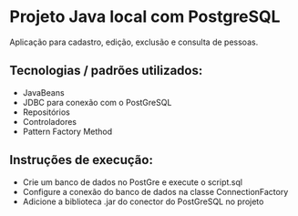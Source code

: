 # Projeto Java local com PostgreSQL
Aplicação para cadastro, edição, exclusão e consulta de pessoas.

## Tecnologias / padrões utilizados:
* JavaBeans
* JDBC para conexão com o PostGreSQL
* Repositórios
* Controladores
* Pattern Factory Method

## Instruções de execução:
* Crie um banco de dados no PostGre e execute o script.sql
* Configure a conexão do banco de dados na classe ConnectionFactory
* Adicione a biblioteca .jar do conector do PostGreSQL no projeto

